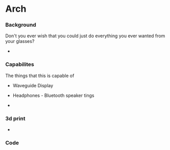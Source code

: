 # Arch

### Background
Don't you ever wish that you could just do everything you ever wanted from your glasses?

-

### Capabilites 
The things that this is capable of 
- Waveguide Display
- Headphones - Bluetooth speaker tings

-

### 3d print 


-

### Code 
